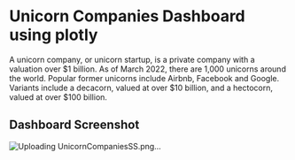 # Unicorn Companies Dashboard using plotly 
A unicorn company, or unicorn startup, is a private company with a valuation over $1 billion. As of March 2022, there are 1,000 unicorns around the world. Popular former unicorns include Airbnb, Facebook and Google. Variants include a decacorn, valued at over $10 billion, and a hectocorn, valued at over $100 billion.



## Dashboard Screenshot
![Uploading UnicornCompaniesSS.png…]()

